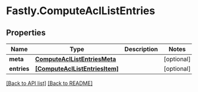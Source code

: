# Fastly.ComputeAclListEntries

## Properties

Name | Type | Description | Notes
------------ | ------------- | ------------- | -------------
**meta** | [**ComputeAclListEntriesMeta**](ComputeAclListEntriesMeta.md) |  | [optional] 
**entries** | [**[ComputeAclListEntriesItem]**](ComputeAclListEntriesItem.md) |  | [optional] 


[[Back to API list]](../../README.md#endpoints) [[Back to README]](../../README.md)
